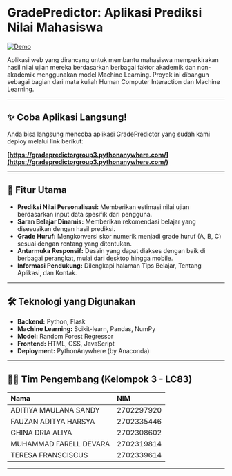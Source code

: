 # GradePredictor: Aplikasi Prediksi Nilai Mahasiswa

[![Demo](https://img.shields.io/badge/Demo-Live_App-brightgreen?style=for-the-badge&logo=python)](https://gradepredictorgroup3.pythonanywhere.com/)

Aplikasi web yang dirancang untuk membantu mahasiswa memperkirakan hasil nilai ujian mereka berdasarkan berbagai faktor akademik dan non-akademik menggunakan model Machine Learning. Proyek ini dibangun sebagai bagian dari mata kuliah Human Computer Interaction dan Machine Learning.

---

## ✨ Coba Aplikasi Langsung!

Anda bisa langsung mencoba aplikasi GradePredictor yang sudah kami deploy melalui link berikut:

**[https://gradepredictorgroup3.pythonanywhere.com/](https://gradepredictorgroup3.pythonanywhere.com/)**

---

## 🚀 Fitur Utama

- **Prediksi Nilai Personalisasi:** Memberikan estimasi nilai ujian berdasarkan input data spesifik dari pengguna.
- **Saran Belajar Dinamis:** Memberikan rekomendasi belajar yang disesuaikan dengan hasil prediksi.
- **Grade Huruf:** Mengkonversi skor numerik menjadi grade huruf (A, B, C) sesuai dengan rentang yang ditentukan.
- **Antarmuka Responsif:** Desain yang dapat diakses dengan baik di berbagai perangkat, mulai dari desktop hingga mobile.
- **Informasi Pendukung:** Dilengkapi halaman Tips Belajar, Tentang Aplikasi, dan Kontak.

---

## 🛠️ Teknologi yang Digunakan

- **Backend:** Python, Flask
- **Machine Learning:** Scikit-learn, Pandas, NumPy
- **Model:** Random Forest Regressor
- **Frontend:** HTML, CSS, JavaScript
- **Deployment:** PythonAnywhere (by Anaconda)

---

## 👨‍💻 Tim Pengembang (Kelompok 3 - LC83)

| Nama | NIM |
| :--- | :--- |
| ADITIYA MAULANA SANDY | 2702297920 |
| FAUZAN ADITYA HARSYA | 2702335446 |
| GHINA DRIA ALIYA | 2702308602 |
| MUHAMMAD FARELL DEVARA | 2702319814 |
| TERESA FRANSCISCUS | 2702339614 |

---
